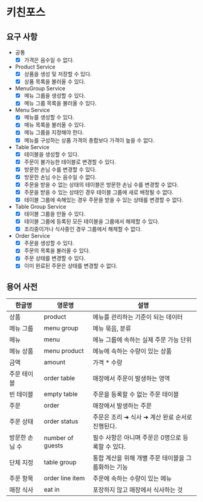 # 키친포스

## 요구 사항

- 공통
  - [x] 가격은 음수일 수 없다.

- Product Service
  - [x] 상품을 생성 및 저장할 수 있다.
  - [x] 상품 목록을 불러올 수 있다.
  
- MenuGroup Service
  - [x] 메뉴 그룹을 생성할 수 있다.
  - [x] 메뉴 그룹 목록을 불러올 수 있다.
- Menu Service
  - [x] 메뉴를 생성할 수 있다.
  - [x] 메뉴 목록을 불러올 수 있다.
  - [x] 메뉴 그룹을 지정해야 한다.
  - [x] 메뉴를 구성하는 상품 가격의 총합보다 가격이 높을 수 없다.
- Table Service
  - [x] 테이블을 생성할 수 있다. 
  - [x] 주문이 불가능한 테이블로 변경할 수 있다.
  - [x] 방문한 손님 수를 변경할 수 있다.
  - [x] 방문한 손님 수는 음수일 수 없다.
  - [x] 주문을 받을 수 없는 상태의 테이블은 방문한 손님 수를 변경할 수 없다.
  - [x] 주문을 받을 수 있는 상태인 경우 테이블 그룹에 새로 배정될 수 없다.
  - [x] 테이블 그룹에 속해있는 경우 주문을 받을 수 있는 상태를 변경할 수 없다.
- Table Group Service
  - [x] 테이블 그룹을 만들 수 있다.
  - [x] 테이블 그룹에 등록된 모든 테이블을 그룹에서 해제할 수 있다.
  - [x] 조리중이거나 식사중인 경우 그룹에서 해제할 수 없다.
- Order Service
  - [x] 주문을 생성할 수 있다.
  - [x] 주문의 목록을 불러올 수 있다.
  - [x] 주문 상태를 변경할 수 있다.
  - [x] 이미 완료된 주문은 상태를 변경할 수 없다.
## 용어 사전

| 한글명 | 영문명 | 설명 |
| --- | --- | --- |
| 상품 | product | 메뉴를 관리하는 기준이 되는 데이터 |
| 메뉴 그룹 | menu group | 메뉴 묶음, 분류 |
| 메뉴 | menu | 메뉴 그룹에 속하는 실제 주문 가능 단위 |
| 메뉴 상품 | menu product | 메뉴에 속하는 수량이 있는 상품 |
| 금액 | amount | 가격 * 수량 |
| 주문 테이블 | order table | 매장에서 주문이 발생하는 영역 |
| 빈 테이블 | empty table | 주문을 등록할 수 없는 주문 테이블 |
| 주문 | order | 매장에서 발생하는 주문 |
| 주문 상태 | order status | 주문은 조리 ➜ 식사 ➜ 계산 완료 순서로 진행된다. |
| 방문한 손님 수 | number of guests | 필수 사항은 아니며 주문은 0명으로 등록할 수 있다. |
| 단체 지정 | table group | 통합 계산을 위해 개별 주문 테이블을 그룹화하는 기능 |
| 주문 항목 | order line item | 주문에 속하는 수량이 있는 메뉴 |
| 매장 식사 | eat in | 포장하지 않고 매장에서 식사하는 것 |

